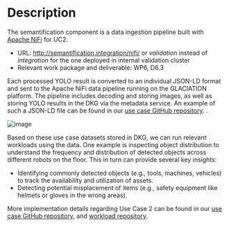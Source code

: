# Description
The semantification component is a data ingestion pipeline built with [Apache NiFi](https://archive.apache.org/dist/nifi/1.12.1/) for UC2. 
* URL: http://semantification.integration/nifi/ or *validation* instead of *integration* for the one deployed in internal validation cluster
* Relevant work package and deliverable: WP6, D6.3

Each processed YOLO result is converted to an individual JSON-LD format and sent
to the Apache NiFi data pipeline running on the GLACIATION platform. The pipeline
includes decoding and storing images, as well as storing YOLO results in the DKG via
the metadata service. An example of such a JSON-LD file can be found in our [use
case GitHub repository](https://github.com/glaciation-heu/DELL-UC).
.

![image](https://github.com/user-attachments/assets/70eed011-78da-4e90-aaeb-88a1c2962027)

Based on these use case datasets stored in DKG, we can run relevant workloads using
the data. One example is inspecting object distribution to understand the frequency
and distribution of detected objects across different robots on the floor. This in turn can
provide several key insights:
* Identifying commonly detected objects (e.g., tools, machines, vehicles) to track
the availability and utilization of assets.
* Detecting potential misplacement of items (e.g., safety equipment like helmets
or gloves in the wrong areas).

More implementation details regarding Use Case 2 can be found in our [use case
GitHub repository](https://github.com/glaciation-heu/DELL-UC), and [workload repository](https://github.com/glaciation-heu/glaciation-uc2-workload-service).


